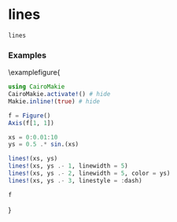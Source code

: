 # lines

```
lines
```

### Examples

\examplefigure{
```julia
using CairoMakie
CairoMakie.activate!() # hide
Makie.inline!(true) # hide

f = Figure()
Axis(f[1, 1])

xs = 0:0.01:10
ys = 0.5 .* sin.(xs)

lines!(xs, ys)
lines!(xs, ys .- 1, linewidth = 5)
lines!(xs, ys .- 2, linewidth = 5, color = ys)
lines!(xs, ys .- 3, linestyle = :dash)

f
```
}
